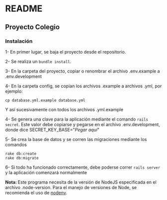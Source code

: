 # README

## Proyecto Colegio

### Instalación

  1- En primer lugar, se baja el proyecto desde el repositorio.

  2- Se realiza un ```bundle install```.

  3- En la carpeta del proyecto, copiar o renombrar el archivo .env.example a .env.development

  4- En la carpeta config, se copian los archivos .example a archivos .yml, por ejemplo:

    cp database.yml.example database.yml

  Y así sucesivamente con todos los archivos .yml.example

  4- Se genera una clave para la aplicación mediante el comando ```rails secret```. Este valor debe copiarse y pegarse en el archivo .env.development, donde dice SECRET_KEY_BASE="*Pegar aquí*"

  5- Se crea la base de datos y se corren las migraciones mediante los comandos

    rake db:create
    rake db:migrate

  6- Si todo ha funcionado correctamente, debe poderse correr ```rails server``` y la aplicación comenzará normalmente

<b>Nota: </b> Este programa necesita de la versión de NodeJS especificada en el archivo .node-version. Para el manejo de versiones de Node, se recomienda el uso de [nodenv](https://github.com/nodenv/nodenv).
